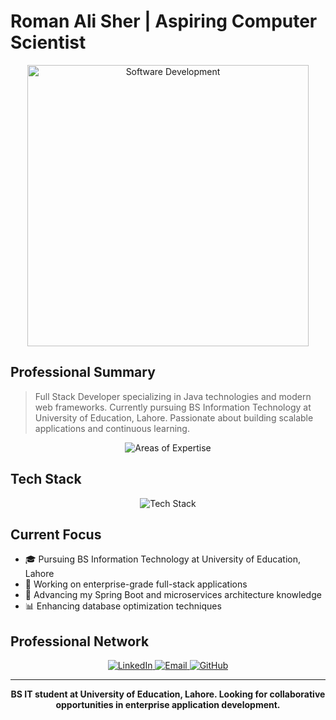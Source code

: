 # Roman Ali Sher | Aspiring Computer Scientist 

<div align="center">
  <img src="https://raw.githubusercontent.com/gist/patevs/b007a0e98fb216438d4cbf559fac4166/raw/88f20c9d749d756be63f22b09f3c4ac570bc5101/programming.gif" width="450" alt="Software Development">
</div>

## Professional Summary

> Full Stack Developer specializing in Java technologies and modern web frameworks. Currently pursuing BS Information Technology at University of Education, Lahore. Passionate about building scalable applications and continuous learning.

<div align="center">
  <img src="https://readme-typing-svg.herokuapp.com?font=Montserrat&weight=600&size=18&pause=1000&color=4F94EF&center=true&vCenter=true&width=600&lines=Java+and+Spring+Boot+Development;Frontend+Development;Full+Stack+Web+Applications;Database+Design+and+Optimization;BS+IT+Student+at+UE+Lahore" alt="Areas of Expertise" />
</div>

## Tech Stack

<div align="center">
  <img src="https://skillicons.dev/icons?i=java,idea,spring,js,react,mysql,postgres,git,github,react,tailwind,postman,html,css,c,docker&theme=light" alt="Tech Stack" />
  
</div>

## Current Focus

- 🎓 Pursuing BS Information Technology at University of Education, Lahore
- 🔭 Working on enterprise-grade full-stack applications
- 🌱 Advancing my Spring Boot and microservices architecture knowledge
- 📊 Enhancing database optimization techniques



## Professional Network

<div align="center">
  <a href="https://www.linkedin.com/in/roman-ali-a4a688343/" target="_blank">
    <img src="https://img.shields.io/badge/LinkedIn-0077B5?style=for-the-badge&logo=linkedin&logoColor=white" alt="LinkedIn" />
  </a>
  <a href="rumanali89011@gmail.com" target="_blank">
    <img src="https://img.shields.io/badge/Email-D14836?style=for-the-badge&logo=gmail&logoColor=white" alt="Email" />
  </a>
  <a href="https://github.com/RomanAliSher" target="_blank">
    <img src="https://img.shields.io/badge/GitHub-100000?style=for-the-badge&logo=github&logoColor=white" alt="GitHub" />
  </a>
</div>

<hr>

<div align="center">
  <p><strong>BS IT student at University of Education, Lahore. Looking for collaborative opportunities in enterprise application development.</strong></p>
</div>
